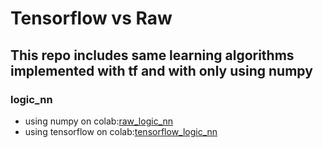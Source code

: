 # Tensorflow vs Raw
## This repo includes same learning algorithms implemented with tf and with only using numpy

### logic_nn
* using numpy on colab:[raw_logic_nn](https://colab.research.google.com/drive/1tN_A3UFqAQq2p4vzQL1lxPG0WX0rt-VK)
* using tensorflow on colab:[tensorflow_logic_nn](https://colab.research.google.com/drive/1tN_A3UFqAQq2p4vzQL1lxPG0WX0rt-VK)
